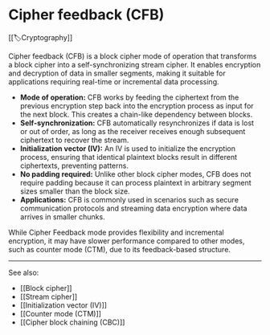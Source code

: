 
# Cipher feedback (CFB)

[[🏷️Cryptography]]

Cipher feedback (CFB) is a block cipher mode of operation that transforms a block cipher into a self-synchronizing stream cipher. It enables encryption and decryption of data in smaller segments, making it suitable for applications requiring real-time or incremental data processing.

- **Mode of operation:** CFB works by feeding the ciphertext from the previous encryption step back into the encryption process as input for the next block. This creates a chain-like dependency between blocks.
- **Self-synchronization:** CFB automatically resynchronizes if data is lost or out of order, as long as the receiver receives enough subsequent ciphertext to recover the stream.
- **Initialization vector (IV):** An IV is used to initialize the encryption process, ensuring that identical plaintext blocks result in different ciphertexts, preventing patterns.
- **No padding required:** Unlike other block cipher modes, CFB does not require padding because it can process plaintext in arbitrary segment sizes smaller than the block size.
- **Applications:** CFB is commonly used in scenarios such as secure communication protocols and streaming data encryption where data arrives in smaller chunks.

While Cipher Feedback mode provides flexibility and incremental encryption, it may have slower performance compared to other modes, such as counter mode (CTM), due to its feedback-based structure.

---

See also:

- [[Block cipher]]
- [[Stream cipher]]
- [[Initialization vector (IV)]]
- [[Counter mode (CTM)]]
- [[Cipher block chaining (CBC)]]